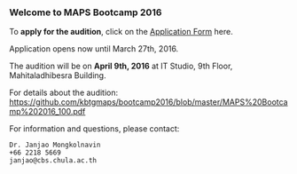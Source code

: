 ### Welcome to MAPS Bootcamp 2016

To **apply for the audition**, click on the [Application Form](http://www.goo.gl/forms/rzJWvTF5le) here.

Application opens now until March 27th, 2016.

The audition will be on **April 9th, 2016** at IT Studio, 9th Floor, Mahitaladhibesra Building.

For details about the audition:
https://github.com/kbtgmaps/bootcamp2016/blob/master/MAPS%20Bootcamp%202016_100.pdf

For information and questions, please contact:

	Dr. Janjao Mongkolnavin
	+66 2218 5669
	janjao@cbs.chula.ac.th
